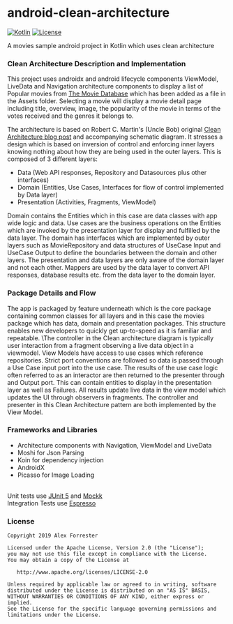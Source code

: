 # android-clean-architecture

[![Kotlin](https://kotlin.link/awesome-kotlin.svg)](https://kotlinlang.org/)  [![License](https://img.shields.io/badge/License-Apache%202.0-blue.svg)](https://opensource.org/licenses/Apache-2.0)

A movies sample android project in Kotlin which uses clean architecture

### Clean Architecture Description and Implementation

This project uses androidx and android lifecycle components ViewModel, LiveData and Navigation architecture components to display a list of Popular movies from [The Movie Database](https://www.themoviedb.org) which has been added as a file in the Assets folder. Selecting a movie will display a movie detail page including title, overview, image, the popularity of the movie in terms of the votes received and the genres it belongs to.

The architecture is based on Robert C. Martin's (Uncle Bob) original [Clean Architecture blog post](https://blog.cleancoder.com/uncle-bob/2012/08/13/the-clean-architecture.html) and accompanying schematic diagram. It stresses a design which is based on inversion of control and enforcing inner layers knowing nothing about how they are being used in the outer layers. This is composed of 3 different layers:

* Data (Web API responses, Repository and Datasources plus other interfaces)
* Domain (Entities, Use Cases, Interfaces for flow of control implemented by Data layer)
* Presentation (Activities, Fragments, ViewModel)

Domain contains the Entities which in this case are data classes with app wide logic and data. Use cases are the business operations on the Entities which are invoked by the presentation layer for display and fulfilled by the data layer. The domain has interfaces which are implemented by outer layers such as MovieRepository and data structures of UseCase Input and UseCase Output to define the boundaries between the domain and other layers.
The presentation and data layers are only aware of the domain layer and not each other. Mappers are used by the data layer to convert API responses, database results etc. from the data layer to the domain layer.

### Package Details and Flow

The app is packaged by feature underneath which is the core package containing common classes for all layers and in this case the movies package which has data, domain and presentation packages. This structure enables new developers to quickly get up-to-speed as it is familiar and repeatable.
\The controller in the Clean architecture diagram is typically user interaction from a fragment observing a live data object in a viewmodel. View Models have access to use cases which reference repositories. Strict port conventions are followed so data is passed through a Use Case input port into the use case. The results of the use case logic often referred to as an interactor are then returned to the presenter through and Output port. This can contain entities to display in the presentation layer as well as Failures. All results update live data in the view model which updates the UI through observers in fragments.
The controller and presenter in this Clean Architecture pattern are both implemented by the View Model.

### Frameworks and Libraries

* Architecture components with Navigation, ViewModel and LiveData
* Moshi for Json Parsing
* Koin for dependency injection
* AndroidX
* Picasso for Image Loading

\
Unit tests use [JUnit 5](https://junit.org/junit5) and [Mockk](https://github.com/mockk/mockk)\
Integration Tests use [Espresso](https://developer.android.com/training/testing/espresso)

### License

    Copyright 2019 Alex Forrester

    Licensed under the Apache License, Version 2.0 (the "License");
    you may not use this file except in compliance with the License.
    You may obtain a copy of the License at

       http://www.apache.org/licenses/LICENSE-2.0

    Unless required by applicable law or agreed to in writing, software
    distributed under the License is distributed on an "AS IS" BASIS,
    WITHOUT WARRANTIES OR CONDITIONS OF ANY KIND, either express or implied.
    See the License for the specific language governing permissions and
    limitations under the License.


